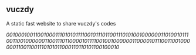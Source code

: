vuczdy
---
A static fast website to share vuczdy's codes

*00100010011001000111010101111001011101100111010100100000011010010111001100100000011001110110000101111001001000000110000101110011001000000110011001110101011000110110101100100010*

